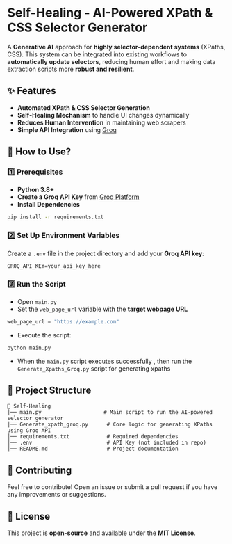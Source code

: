 
# Self-Healing - AI-Powered XPath & CSS Selector Generator  

A **Generative AI** approach for **highly selector-dependent systems** (XPaths, CSS). This system can be integrated into existing workflows to **automatically update selectors**, reducing human effort and making data extraction scripts more **robust and resilient**.  

## ✨ Features  

- **Automated XPath & CSS Selector Generation**  
- **Self-Healing Mechanism** to handle UI changes dynamically  
- **Reduces Human Intervention** in maintaining web scrapers  
- **Simple API Integration** using [Groq](https://groq.com/)  

## 🚀 How to Use?  

### 1️⃣ Prerequisites  
- **Python 3.8+**  
- **Create a Groq API Key** from [Groq Platform](https://groq.com/)  
- **Install Dependencies**  

```bash
pip install -r requirements.txt
```  

### 2️⃣ Set Up Environment Variables  

Create a `.env` file in the project directory and add your **Groq API key**:  

```plaintext
GROQ_API_KEY=your_api_key_here
```  

### 3️⃣ Run the Script  

- Open `main.py`  
- Set the `web_page_url` variable with the **target webpage URL**  

```python
web_page_url = "https://example.com"
```  

- Execute the script:  

```bash
python main.py
```

- When the `main.py` script executes successfully , then run the `Generate_Xpaths_Groq.py` script for generating xpaths

## 📂 Project Structure  

```
📂 Self-Healing
│── main.py                    # Main script to run the AI-powered selector generator
│── Generate_xpath_groq.py      # Core logic for generating XPaths using Groq API
│── requirements.txt            # Required dependencies
│── .env                        # API Key (not included in repo)
│── README.md                   # Project documentation
```  

## 📌 Contributing  

Feel free to contribute! Open an issue or submit a pull request if you have any improvements or suggestions.  

## 📜 License  

This project is **open-source** and available under the **MIT License**.  
